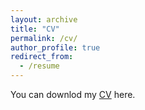 ```yaml
---
layout: archive
title: "CV"
permalink: /cv/
author_profile: true
redirect_from:
  - /resume
---
```


You can downlod my [CV](../files/YaoDou_resume.pdf) here.